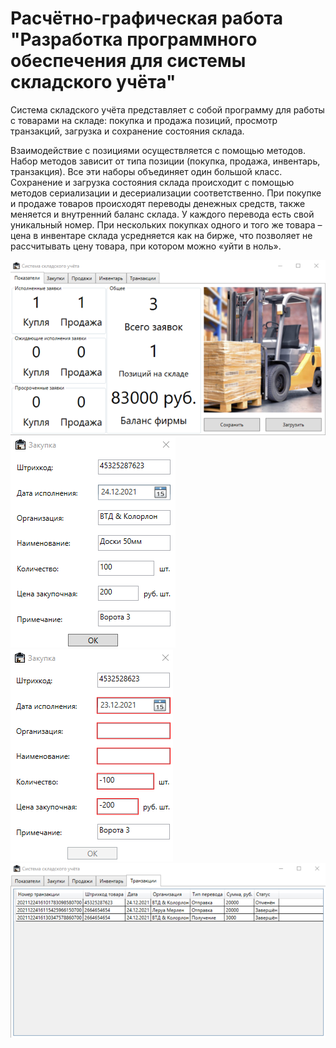 # Расчётно-графическая работа "Разработка программного обеспечения для системы складского учёта"

<p>Система складского учёта представляет с собой программу для работы с товарами на складе: покупка и продажа позиций, просмотр транзакций, загрузка и сохранение состояния склада.

Взаимодействие с позициями осуществляется с помощью методов. Набор методов зависит от типа позиции (покупка, продажа, инвентарь, транзакция). Все эти наборы объединяет один большой класс. Сохранение и загрузка состояния склада происходит с помощью методов сериализации и десериализации соответственно. При покупке и продаже товаров происходят переводы денежных средств, также меняется и внутренний баланс склада. У каждого перевода есть свой уникальный номер. 
При нескольких покупках одного и того же товара – цена в инвентаре склада усредняется как на бирже, что позволяет не рассчитывать цену товара, при котором можно «уйти в ноль».<p>
  
[![](https://github.com/voltara13/programmingWPF/blob/master/1.png)](https://github.com/voltara13/programmingWPF/blob/master/1.png)
[![](https://github.com/voltara13/programmingWPF/blob/master/2.png)](https://github.com/voltara13/programmingWPF/blob/master/2.png)
[![](https://github.com/voltara13/programmingWPF/blob/master/3.png)](https://github.com/voltara13/programmingWPF/blob/master/3.png)
[![](https://github.com/voltara13/programmingWPF/blob/master/4.png)](https://github.com/voltara13/programmingWPF/blob/master/4.png)
